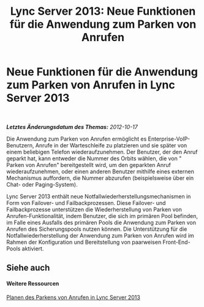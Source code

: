 ﻿---
title: 'Lync Server 2013: Neue Funktionen für die Anwendung zum Parken von Anrufen'
TOCTitle: Neue Funktionen für die Anwendung zum Parken von Anrufen
ms:assetid: bddff13c-92cc-47fd-bfd4-6e8bfbfed11b
ms:mtpsurl: https://technet.microsoft.com/de-de/library/Gg412927(v=OCS.15)
ms:contentKeyID: 49295270
ms.date: 05/19/2016
mtps_version: v=OCS.15
ms.translationtype: HT
---

# Neue Funktionen für die Anwendung zum Parken von Anrufen in Lync Server 2013

 

_**Letztes Änderungsdatum des Themas:** 2012-10-17_

Die Anwendung zum Parken von Anrufen ermöglicht es Enterprise-VoIP-Benutzern, Anrufe in der Warteschleife zu platzieren und sie später von einem beliebigen Telefon wiederaufzunehmen. Der Benutzer, der den Anruf geparkt hat, kann entweder die Nummer des Orbits wählen, die von " Parken von Anrufen" bereitgestellt wird, um den geparkten Anruf wiederaufzunehmen, oder einen anderen Benutzer mithilfe eines externen Mechanismus auffordern, die Nummer abzurufen (beispielsweise über ein Chat- oder Paging-System).

Lync Server 2013 enthält neue Notfallwiederherstellungsmechanismen in Form von Failover- und Failbackprozessen. Diese Failover- und Failbackprozesse unterstützen die Wiederherstellung von Parken von Anrufen-Funktionalität, indem Benutzer, die sich im primären Pool befinden, im Falle eines Ausfalls des primären Pools die Anwendung zum Parken von Anrufen des Sicherungspools nutzen können. Die Unterstützung für die Notfallwiederherstellung der Anwendung zum Parken von Anrufen wird im Rahmen der Konfiguration und Bereitstellung von paarweisen Front-End-Pools aktiviert.

## Siehe auch

#### Weitere Ressourcen

[Planen des Parkens von Anrufen in Lync Server 2013](lync-server-2013-planning-for-call-park.md)

